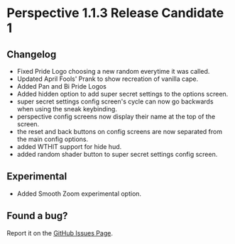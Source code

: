 # Perspective 1.1.3 Release Candidate 1  

## Changelog  
- Fixed Pride Logo choosing a new random everytime it was called.
- Updated April Fools' Prank to show recreation of vanilla cape.
- Added Pan and Bi Pride Logos
- Added hidden option to add super secret settings to the options screen.
- super secret settings config screen's cycle can now go backwards when using the sneak keybinding.
- perspective config screens now display their name at the top of the screen.
- the reset and back buttons on config screens are now separated from the main config options.
- added WTHIT support for hide hud.
- added random shader button to super secret settings config screen.

## Experimental
- Added Smooth Zoom experimental option.

## Found a bug?  
Report it on the [GitHub Issues Page](https://github.com/MCLegoMan/Perspective/issues).    